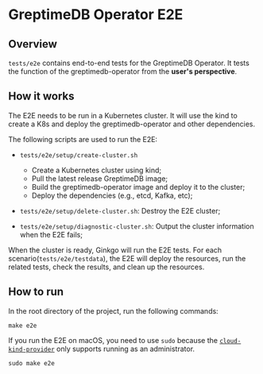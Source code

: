 # GreptimeDB Operator E2E

## Overview

`tests/e2e` contains end-to-end tests for the GreptimeDB Operator. It tests the function of the greptimedb-operator from the **user's perspective**.

## How it works

The E2E needs to be run in a Kubernetes cluster. It will use the kind to create a K8s and deploy the greptimedb-operator and other dependencies.

The following scripts are used to run the E2E:

- `tests/e2e/setup/create-cluster.sh`
   - Create a Kubernetes cluster using kind;
   - Pull the latest release GreptimeDB image;
   - Build the greptimedb-operator image and deploy it to the cluster;
   - Deploy the dependencies (e.g., etcd, Kafka, etc);
   
- `tests/e2e/setup/delete-cluster.sh`: Destroy the E2E cluster;
- `tests/e2e/setup/diagnostic-cluster.sh`: Output the cluster information when the E2E fails;

When the cluster is ready, Ginkgo will run the E2E tests. For each scenario(`tests/e2e/testdata`), the E2E will deploy the resources, run the related tests, check the results, and clean up the resources.

## How to run

In the root directory of the project, run the following commands:

```console
make e2e
```

If you run the E2E on macOS, you need to use `sudo` because the [`cloud-kind-provider`](https://github.com/kubernetes-sigs/cloud-provider-kind?tab=readme-ov-file#install) only supports running as an administrator.

```console
sudo make e2e
```

